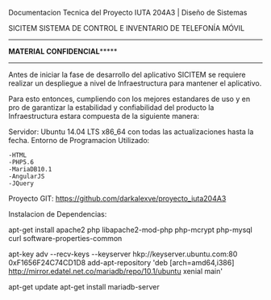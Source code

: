 Documentacion Tecnica del Proyecto IUTA 204A3 | Diseño de Sistemas

SICITEM
SISTEMA DE CONTROL E INVENTARIO DE TELEFONÍA MÓVIL 

******************************************************************
********************MATERIAL CONFIDENCIAL*************************
******************************************************************

Antes de iniciar la fase de desarrollo del aplicativo SICITEM se requiere realizar un despliegue a nivel de Infraestructura para mantener el aplicativo.

Para esto entonces, cumpliendo con los mejores estandares de uso y en pro de garantizar la estabilidad y confiabilidad del producto la Infraestructura estara compuesta de la siguiente manera:

Servidor: Ubuntu 14.04 LTS x86_64 con todas las actualizaciones hasta la fecha.
Entorno de Programacion Utilizado:

	-HTML
	-PHP5.6
	-MariaDB10.1
	-AngularJS
	-JQuery

Proyecto GIT: https://github.com/darkalexve/proyecto_iuta204A3

Instalacion de Dependencias:

apt-get install apache2 php libapache2-mod-php php-mcrypt php-mysql curl software-properties-common

apt-key adv --recv-keys --keyserver hkp://keyserver.ubuntu.com:80 0xF1656F24C74CD1D8
add-apt-repository 'deb [arch=amd64,i386] http://mirror.edatel.net.co/mariadb/repo/10.1/ubuntu xenial main'

apt-get update
apt-get install mariadb-server



